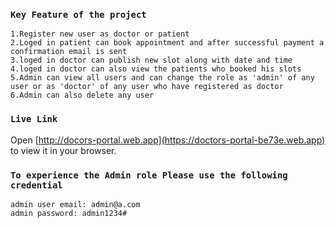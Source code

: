 ### `Key Feature of the project`
`1.Register new user as doctor or patient`\
`2.Loged in patient can book appointment and after successful payment a confirmation email is sent`\
`3.loged in doctor can publish new slot along with date and time`\
`4.loged in doctor can also view the patients who booked his slots`\
`5.Admin can view all users and can change the role as 'admin' of any user or as 'doctor' of any user who have registered as doctor`\
`6.Admin can also delete any user`

### `Live Link`
Open [http://docors-portal.web.app](https://doctors-portal-be73e.web.app) to view it in your browser.
### `To experience the Admin role Please use the following credential`
`admin user email: admin@a.com`\
`admin password: admin1234#`
